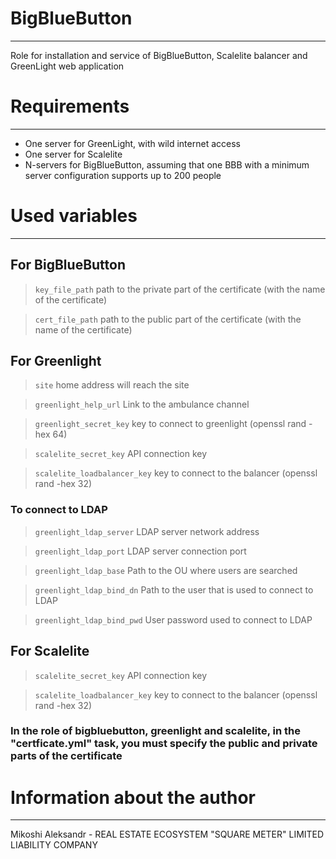 # BigBlueButton
------------
Role for installation and service of BigBlueButton, Scalelite balancer and GreenLight web application


# Requirements
------------
- One server for GreenLight, with wild internet access
- One server for Scalelite
- N-servers for BigBlueButton, assuming that one BBB with a minimum server configuration supports up to 200 people


# Used variables
------------
## For BigBlueButton

>`key_file_path` path to the private part of the certificate (with the name of the certificate)

>`cert_file_path` path to the public part of the certificate (with the name of the certificate)


## For Greenlight

>`site` home address will reach the site

>`greenlight_help_url` Link to the ambulance channel

>`greenlight_secret_key` key to connect to greenlight (openssl rand -hex 64)

>`scalelite_secret_key` API connection key

>`scalelite_loadbalancer_key` key to connect to the balancer (openssl rand -hex 32)

### To connect to LDAP

>`greenlight_ldap_server` LDAP server network address

>`greenlight_ldap_port` LDAP server connection port

>`greenlight_ldap_base` Path to the OU where users are searched

>`greenlight_ldap_bind_dn` Path to the user that is used to connect to LDAP

>`greenlight_ldap_bind_pwd` User password used to connect to LDAP




## For Scalelite

>`scalelite_secret_key` API connection key

>`scalelite_loadbalancer_key` key to connect to the balancer (openssl rand -hex 32)



### In the role of bigbluebutton, greenlight and scalelite, in the "certficate.yml" task, you must specify the public and private parts of the certificate


# Information about the author
------------
Mikoshi Aleksandr - REAL ESTATE ECOSYSTEM "SQUARE METER" LIMITED LIABILITY COMPANY